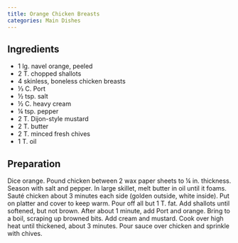 ```yaml
---
title: Orange Chicken Breasts
categories: Main Dishes
---
```


## Ingredients

- 1 lg. navel orange, peeled
- 2 T. chopped shallots
- 4 skinless, boneless chicken breasts
- ⅓ C. Port
- ½ tsp. salt
- ½ C. heavy cream
- ¼ tsp. pepper
- 2 T. Dijon-style mustard
- 2 T. butter
- 2 T. minced fresh chives
- 1 T. oil

## Preparation

Dice orange.  Pound chicken between 2 wax paper sheets to ¼ in. thickness.  Season with salt and pepper.  In large skillet, melt butter in oil until it foams.  Sauté chicken about 3 minutes each side (golden outside, white inside).  Put on platter and cover to keep warm.  Pour off all but 1 T. fat.  Add shallots until softened, but not brown.  After about 1 minute, add Port and orange.  Bring to a boil, scraping up browned bits.  Add cream and mustard.  Cook over high heat until thickened, about 3 minutes.  Pour sauce over chicken and sprinkle with chives.

